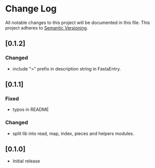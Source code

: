 # Change Log

All notable changes to this project will be documented in this file.
This project adheres to [Semantic Versioning](http://semver.org/).

## [0.1.2]

### Changed

- include ">" prefix in description string in FastaEntry.

## [0.1.1]

### Fixed

- typos in README

### Changed

- split lib into read, map, index, pieces and helpers modules.

## [0.1.0]

- Initial release
